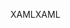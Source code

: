 <span data-ttu-id="7d764-101">XAML</span><span class="sxs-lookup"><span data-stu-id="7d764-101">XAML</span></span>